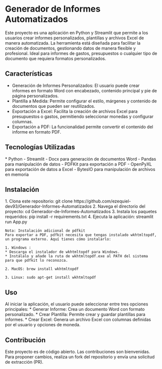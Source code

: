 <h1>Generador de Informes Automatizados</h1>
Este proyecto es una aplicación en Python y Streamlit que permite a los usuarios crear informes personalizados, plantillas y archivos Excel de manera automatizada.
La herramienta está diseñada para facilitar la creación de documentos, gestionando datos de manera flexible y profesional. 
Ideal para informes de gastos, presupuestos o cualquier tipo de documento que requiera formatos personalizados.
<h2>Características</h2>

* Generación de Informes Personalizados: El usuario puede crear informes en formato Word con encabezado, contenido principal y pie de página personalizados.
* Plantilla a Medida: Permite configurar el estilo, márgenes y contenido de documentos que pueden ser reutilizados.
* Exportación a Excel: Facilita la creación de archivos Excel para presupuestos o gastos, permitiendo seleccionar monedas y configurar columnas.
* Exportación a PDF: La funcionalidad permite convertir el contenido del informe en formato PDF.

<h2>Tecnologías Utilizadas</h2>
* Python
- Streamlit
- Docx para generación de documentos Word
- Pandas para manipulación de datos
- PDFKit para exportación a PDF
- OpenPyXL para exportación de datos a Excel
- BytesIO para manipulación de archivos en memoria

<h2>Instalación</h2>
 1. Clona este repositorio: git clone https://github.com/ezequiel-dev93/Generador-Informes-Automatizados
 2. Navega el directorio del proyecto: cd Generador-de-Informes-Automatizados
 3. Instala los paquetes requeridos: pip install -r requirements.txt
 4. Ejecuta la aplicación: streamlit run App.py

~~~ 
Nota: Instalación adicional de pdfkit
Para exportar a PDF, pdfkit necesita que tengas instalado wkhtmltopdf, un programa externo. Aquí tienes cómo instalarlo:

1. Windows :
* Descarga el instalador de wkhtmltopdf para Windows.
* Instálalo y añade la ruta de wkhtmltopdf.exe al PATH del sistema para que pdfkit lo reconozca.

2. MacOS: brew install wkhtmltopdf

3. Linux: sudo apt-get install wkhtmltopdf
~~~
<h2>Uso</h2>
Al iniciar la aplicación, el usuario puede seleccionar entre tres opciones principales:
* Generar Informe: Crea un documento Word con formato personalizado.
* Crear Plantilla: Permite crear y guardar plantillas para informes.
* Crear Excel: Genera un archivo Excel con columnas definidas por el usuario y opciones de moneda.


<h2>Contribución</h2>
Este proyecto es de código abierto. Las contribuciones son bienvenidas.
Para proponer cambios, realiza un fork del repositorio y envía una solicitud de extracción (PR).
